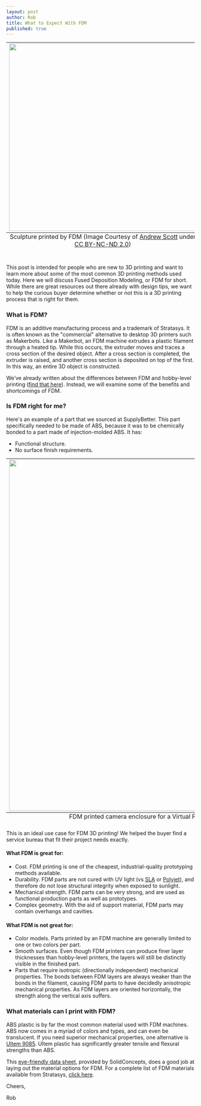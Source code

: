 ```yaml
--- 
layout: post
author: Rob
title: What to Expect With FDM
published: true
---
```


<table class="image" style="margin: auto;">
  <caption align="bottom">Sculpture printed by FDM (Image Courtesy of <a href="https://www.flickr.com/photos/afsart/4494997999/in/photolist-7Rd3iv-7Rd39p-7R5toq-7R2cKT-7VUKvS-7VULvj-dJGB9Q-dJB9VX-8dUAeE-fPSZWn-dEWhFq-dLk1HJ-dJGB3d-dJW18N-dKuJzn-dKAchd-7Rd4Yr-dFcR38-dGJdZo-dGCNxP-dJJ8hu-dF8TtV-dGCZ24-dFvBcE-dJ13a6-cuUuff-eaUmgn-aHhUQx-aHhUXM-6TrEz7-6TrEKN" target="_blank">Andrew Scott</a> under<a href="https://creativecommons.org/licenses/by-nc-nd/2.0/legalcode" target="_blank"> CC BY-NC-ND 2.0</a>)</caption>
<tr><td><img src="https://s3.amazonaws.com/supplybetter_images/Blog+Images/FDM_image.jpg" width="500"></td></tr>
</table>

<p><br>This post is intended for people who are new to 3D printing and want to learn more about some of the most common 3D printing methods used today. Here we will discuss Fused Deposition Modeling, or FDM for short. While there are great resources out there already with design tips, we want to help the curious buyer determine whether or not this is a 3D printing process that is right for them.</p>

<h3>What is FDM?</h3>
<p>FDM is an additive manufacturing process and a trademark of Stratasys. It is often known as the "commercial" alternative to desktop 3D printers such as Makerbots. Like a Makerbot, an FDM machine extrudes a plastic filament through a heated tip. While this occurs, the extruder moves and traces a cross section of the desired object. After a cross section is completed, the extruder is raised, and another cross section is deposited on top of the first. In this way, an entire 3D object is constructed.<p>

<p>We’ve already written about the differences between FDM and hobby-level printing (<a href="https://www.supplybetter.com/blog/choosing-fff-vs-fdm.html" target="_blank">find that here</a>). Instead, we will examine some of the benefits and shortcomings of FDM.<p>

<h3>Is FDM right for me?</h3>
<p>Here's an example of a part that we sourced at SupplyBetter. This part specifically needed to be made of ABS, because it was to be chemically bonded to a part made of injection-molded ABS. It has:</p>

<ul>
  <li>Functional structure.</li>
  <li>No surface finish requirements.</li>
</ul>

<table class="image" style="margin: auto;">
  <caption align="bottom">FDM printed camera enclosure for a Virtual Presence Robot, designed by <a href="https://www.anybots.com" target="_blank">Anybots</a> </caption>
<tr><td><img src="https://s3.amazonaws.com/supplybetter_images/Blog+Images/FDM_anybots.jpg" width="936"></td>
</tr>
</table>

<p>This is an ideal use case for FDM 3D printing! We helped the buyer find a service bureau that fit their project needs exactly.</p>

<h4>What FDM is great for:</h4>
<ul>
  <li>Cost. FDM printing is one of the cheapest, industrial-quality prototyping methods available.</li>
  <li>Durability. FDM parts are not cured with UV light (vs <a href="https://www.supplybetter.com/blog/what-to-expect-with-sla.html" target="_blank">SLA</a> or <a href="https://www.supplybetter.com/blog/what-to-expect-with-polyjet.html" target="_blank">Polyjet</a>), and therefore do not lose structural integrity when exposed to sunlight.</li>
  <li>Mechanical strength. FDM parts can be very strong, and are used as functional production parts as well as prototypes.</li>
  <li>Complex geometry. With the aid of support material, FDM parts may contain overhangs and cavities.</li>
</ul>

<h4>What FDM is not great for:</h4>
<ul>
<li>Color models. Parts printed by an FDM machine are generally limited to one or two colors per part.</li>
<li>Smooth surfaces. Even though FDM printers can produce finer layer thicknesses than hobby-level printers, the layers will still be distinctly visible in the finished part.</li>
<li>Parts that require isotropic (directionally independent) mechanical properties. The bonds between FDM layers are always weaker than the bonds in the filament, causing FDM parts to have decidedly anisotropic mechanical properties. As FDM layers are oriented horizontally, the strength along the vertical axis suffers.
</li>
</ul>

<h3>What materials can I print with FDM?</h3>
<p>ABS plastic is by far the most common material used with FDM machines. ABS now comes in a myriad of colors and types, and can even be translucent. If you need superior mechanical properties, one alternative is <a href="http://www.modernplastics.com/pdf/mp-great-opportunities-aircraft-industry-brochure1.pdf" target="_blank">Ultem 9085</a>. Ultem plastic has significantly greater tensile and flexural strengths than ABS.</p>

<p>This <a href="http://www.solidconcepts.com/materials/fdm-materials/" target="_blank">eye-friendly data sheet</a>, provided by SolidConcepts, does a good job at laying out the material options for FDM. For a complete list of FDM materials available from Stratasys, <a href="http://www.stratasys.com/materials/fdm/compare-fdm-materials" target="_blank">click here</a>.</p>

Cheers,

Rob